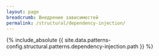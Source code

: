 ```yaml
---
layout: page
breadcrumb: Внедрение зависимостей
permalink: /structural/dependency-injection/
---
```


{% include_absolute {{ site.data.patterns-config.structural.patterns.dependency-injection.path }} %}
